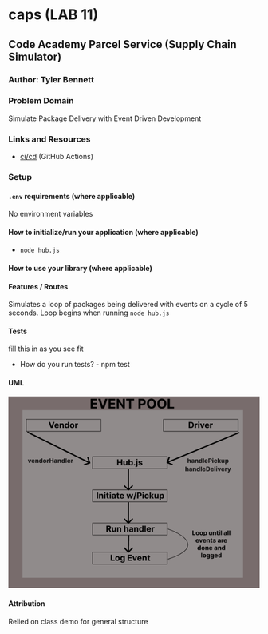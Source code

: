 # caps (LAB 11)

## Code Academy Parcel Service (Supply Chain Simulator)

### Author: Tyler Bennett

### Problem Domain  

Simulate Package Delivery with Event Driven Development

### Links and Resources

- [ci/cd](https://github.com/tyler-bennett52/caps/actions) (GitHub Actions)

### Setup

#### `.env` requirements (where applicable)

No environment variables

#### How to initialize/run your application (where applicable)

- `node hub.js`

#### How to use your library (where applicable)

#### Features / Routes

Simulates a loop of packages being delivered with events on a cycle of 5 seconds. Loop begins when running `node hub.js`


#### Tests

fill this in as you see fit

- How do you run tests? -  npm test

#### UML

![Lab-11 UML](assets/lab-11-uml.png)

#### Attribution

Relied on class demo for general structure
